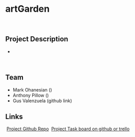 artGarden
=======
​
## Project Description
-
​
## Team
- Mark Ohanesian ()
- Anthony Pillow ()
- Gus Valenzuela (github link)
​
## Links
​
[Project Github Repo](https://github.com/gusvalenzuela/art-garden-bc)
​
[Project Task board on github or trello](https://github.com/gusvalenzuela/art-garden-bc/projects/)
​